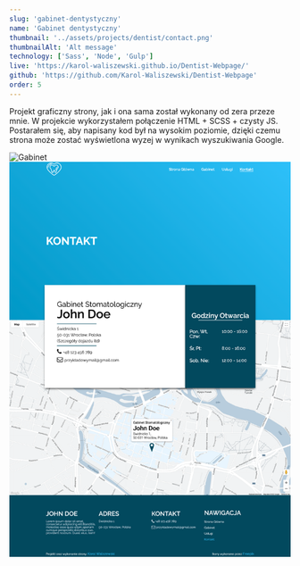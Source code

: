 ```yaml
---
slug: 'gabinet-dentystyczny'
name: 'Gabinet dentystyczny'
thumbnail: '../assets/projects/dentist/contact.png'
thumbnailAlt: 'Alt message'
technology: ['Sass', 'Node', 'Gulp']
live: 'https://karol-waliszewski.github.io/Dentist-Webpage/'
github: 'https://github.com/Karol-Waliszewski/Dentist-Webpage'
order: 5
---
```


Projekt graficzny strony, jak i ona sama został wykonany od zera przeze mnie. W projekcie wykorzystałem połączenie HTML + SCSS + czysty JS. Postarałem się, aby napisany kod był na wysokim poziomie, dzięki czemu strona może zostać wyświetlona wyzej w wynikach wyszukiwania Google.

<!-- ![Strona główna](../assets/projects/dentist/homepage.png) -->

![Gabinet](../assets/projects/dentist/office.png)
![Kontakt](../assets/projects/dentist/contact.png)
